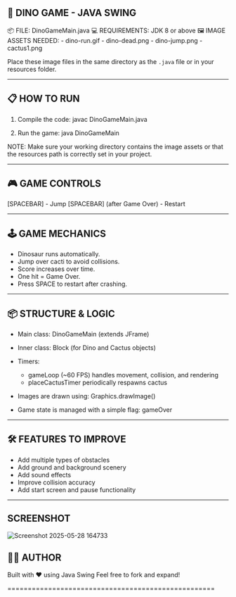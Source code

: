 
  ##  🦖 DINO GAME - JAVA SWING 

📦 FILE: DinoGameMain.java
💻 REQUIREMENTS: JDK 8 or above
🖼️ IMAGE ASSETS NEEDED:
    - dino-run.gif
    - dino-dead.png
    - dino-jump.png
    - cactus1.png

Place these image files in the same directory as the `.java` file or in your resources folder.

---------------------------------------------------
📋 HOW TO RUN
---------------------------------------------------

1. Compile the code:
    javac DinoGameMain.java

2. Run the game:
    java DinoGameMain

NOTE: Make sure your working directory contains the image assets
      or that the resources path is correctly set in your project.

---------------------------------------------------
🎮 GAME CONTROLS
---------------------------------------------------

[SPACEBAR] - Jump
[SPACEBAR] (after Game Over) - Restart

---------------------------------------------------
🕹️ GAME MECHANICS
---------------------------------------------------

- Dinosaur runs automatically.
- Jump over cacti to avoid collisions.
- Score increases over time.
- One hit = Game Over.
- Press SPACE to restart after crashing.

---------------------------------------------------
📦 STRUCTURE & LOGIC
---------------------------------------------------

- Main class: DinoGameMain (extends JFrame)
- Inner class: Block (for Dino and Cactus objects)
- Timers:
    - gameLoop (~60 FPS) handles movement, collision, and rendering
    - placeCactusTimer periodically respawns cactus

- Images are drawn using:
    Graphics.drawImage()

- Game state is managed with a simple flag: gameOver

---------------------------------------------------
🛠️ FEATURES TO IMPROVE
---------------------------------------------------

- Add multiple types of obstacles
- Add ground and background scenery
- Add sound effects
- Improve collision accuracy
- Add start screen and pause functionality

---------------------------------------------------
## SCREENSHOT

![Screenshot 2025-05-28 164733](https://github.com/user-attachments/assets/effab6ee-2fcb-4db4-b67b-87d5deb6e620)


🧑‍💻 AUTHOR
---------------------------------------------------

Built with ❤️ using Java Swing
Feel free to fork and expand!

===================================================
